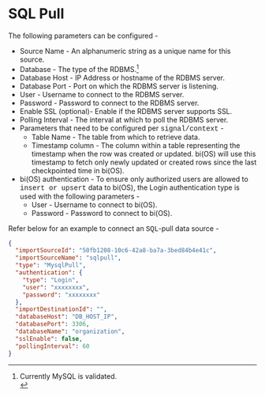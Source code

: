 # SQL Pull

The following parameters can be configured  -
* Source Name - An alphanumeric string as a unique name for this source.
* Database - The type of the RDBMS.[^37]
* Database Host - IP Address or hostname of the RDBMS server.
* Database Port - Port on which the RDBMS server is listening.
* User - Username to connect to the RDBMS server.
* Password - Password to connect to the RDBMS server.
* Enable SSL (optional)- Enable if the RDBMS server supports SSL.
* Polling Interval - The interval at which to poll the RDBMS server.
* Parameters that need to be configured per <span style="font-family:Courier New;">signal/context</span> -
  * Table Name - The table from which to retrieve data.
  * Timestamp column  - The column within a table representing the timestamp when the row was created or updated. bi(OS) will use this timestamp to fetch only newly updated or created rows since the last checkpointed time in bi(OS).
* bi(OS) authentication - To ensure only authorized users are allowed to <span style="font-family:Courier New;">insert or upsert</span> data to bi(OS), the Login authentication type is used with the following parameters -
  * User - Username to connect to bi(OS).
  * Password - Password to connect to bi(OS).

Refer below for an example to connect an <span style="font-family:Courier New;">SQL</span>-pull data source -
```json
{
  "importSourceId": "50fb1208-10c6-42a8-ba7a-3bed84b4e41c",
  "importSourceName": "sqlpull",
  "type": "MysqlPull",
  "authentication": {
    "type": "Login",
    "user": "xxxxxxxx",
    "password": "xxxxxxxx"
  },
  "importDestinationId": "",
  "databaseHost": "DB_HOST_IP",
  "databasePort": 3306,
  "databaseName": "organization",
  "sslEnable": false,
  "pollingInterval": 60
}
```

[^37]: Currently MySQL is validated. <br/>

